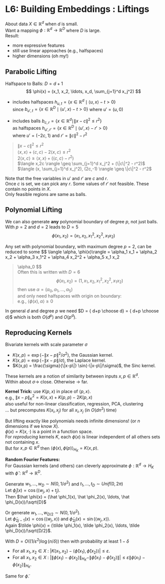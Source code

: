 # L6: Building Embeddings : Liftings


About data $X \in \mathbb{R}^d$ when $d$ is small.  \
Want a mapping $\phi : \mathbb{R}^d \to \mathbb{R}^D$ where $D$ is large.  \
Result:
 - more expressive features
 - still use linear approaches (e.g., halfspaces)
 - higher dimensions (oh my!)




## Parabolic Lifting
Halfspace to Balls:  $D = d+1$
$$
\phi(x) = (x_1, x_2, \ldots, x_d, \sum_{j=1}^d x_j^2)
$$

 - includes halfspaces $h_{u,t} = \{ x \in \mathbb{R}^d \mid \langle u,x \rangle -t > 0\}$ \
   since $b_{u',t} = \{ x \in \mathbb{R}^D \mid \langle u',x \rangle -t > 0\}$ where $u' = (u,0)$

 - includes balls $b_{c,r} = \{x \in \mathbb{R}^d \mid \|x-c\|^2 \leq r^2 \}$ \
   as halfspaces $h_{u',r'} = \{x \in \mathbb{R}^D \mid \langle u',x \rangle - r' > 0\}$ \
   where $u' = (-2c, 1)$ and $r' = \|c\|^2-r^2$

> $\|x-c\|^2 \leq r^2$ \
> $\langle x,x \rangle + \langle c,c \rangle - 2\langle x,c \rangle \leq r^2$ \
> $2\langle x,c \rangle \geq \langle x,x \rangle + (\langle c,c \rangle - r^2)$ \
> $\langle x,2c \rangle \geq \sum_{j=1}^d x_j^2 + (\|c\|^2 - r^2)$ \
> $\langle (x, \sum_{j=1}^d x_j^2), (2c,-1) \rangle \geq  \|c\|^2 - r^2$


Note that the free variables in $u'$ and $r'$ are $c$ and $r$.  \
Once $c$ is set, we can pick any $r$.  Some values of $r'$ not feasible. 
These contain no points in $X$.  \
Only feasible regions are same as balls.  




## Polynomial Lifting

We can also generate **any** polynomial boundary of degree $p$, not just balls.  \
With $p=2$ and $d=2$ leads to $D = 5$
$$
\phi(x_1, x_2) = (x_1, x_2, x_1^2, x_2^2, x_1 x_2)
$$

Any set with polynomial boundary, with maximum degree $p=2$, can be reduced to some 
$$
\langle \alpha, \phi(x)\rangle 
= \alpha_1 x_1 + \alpha_2 x_2 + \alpha_3 x_1^2 + \alpha_4 x_2^2 + \alpha_5 x_1 x_2 
> \alpha_0 
$$  
Often this is written with $D=6$
$$
\phi(x_1, x_2) = (1, x_1, x_2, x_1^2, x_2^2, x_1 x_2)
$$
then use $\alpha = (\alpha_0, \alpha_1, \ldots, \alpha_5)$ \
and only need halfspaces with origin on boundary: \
e.g., $\langle \phi(x), \alpha \rangle \geq 0$


In general $d$ and degree $p$ we need $D = { d+p \choose d} = { d+p \choose d}$ which is both $O(d^p)$ and $O(p^d)$.  



## Reproducing Kernels

Bivariate kernels with scale parameter $\sigma$

- $K(x,p) = \exp(-\|x-p\|^2/\sigma^2)$,  the Gaussian kernel.  
- $K(x,p) = \exp(-\|x-p\|/\sigma)$,  the Laplace kernel.
- $K(x,p) = \frac{\sigma}{\|x-p\|} \sin(-\|x-p\|/\sigma)$, the Sinc kernel.  

These kernels are a notion of similarity between inputs $x,p \in \mathbb{R}^d$.  \
Within about $\sigma \to$ close.  Otherwise $\to$ far.  


**Kernel Trick:** use $K(p,x)$ in place of $\langle p, x \rangle$.  \
e.g., $\|x-p\|^2_K = K(x,x) + K(p,p) - 2K(p,x)$ \
also useful for non-linear classification, regression, PCA, clustering \
... but precomputes $K(x_i, x_j)$ for all $x_i, x_j$ (in $O(dn^2)$ time)


But lifting exactly like polynomials needs infinite dimensions!  (or $n$ dimensions if we know $X$). \
$\phi(x) = K(x, \cdot)$ is a point in a function space.  \
For *reproducing* kernels $K$, each $\phi(x)$ is linear independent of all others sets not containing $x$.  \
But for $x,p \in \mathbb{R}^d$ then $\langle \phi(x), \phi(p) \rangle_{H_K} = K(x,p)$.  


**Random Fourier Features:** \
For Gaussian kernels (and others) can cleverly approximate $\phi : \mathbb{R}^d \to H_K$ with $\hat \phi : \mathbb{R}^d \to \mathbb{R}^D$.  

Generate $w_1, \ldots, w_D \sim N(0,1/\sigma^2)$ and $t_1, \ldots, t_D \sim Unif(0, 2\pi)$ \
Let $\hat \phi_j(x) = \cos(\langle w_j, x \rangle + t_j)$.  \
Then $\hat \phi(x) = (\hat \phi_1(x), \hat \phi_2(x), \ldots, \hat \phi_D(x))/\sqrt{D}$

Or generate $w_1, \ldots, w_{D/2} \sim N(0,1/\sigma^2)$.  \
Let 
$\tilde \phi_{2j-1}(x) = \cos(\langle w_j, x \rangle)$ and 
  $\tilde\phi_{2j}(x) = \sin(\langle w_j, x \rangle)$.  \
Again $\tilde \phi(x) = (\tilde \phi_1(x), \tilde \phi_2(x), \ldots, \tilde \phi_D(x))/\sqrt{D/2}$.  

With $D = O((1/\varepsilon^2) \log (n/\delta))$ then with probability at least $1-\delta$
 - For all $x_1, x_2 \in X$ : $| K(x_1, x_2) - \langle \hat \phi(x_1), \hat \phi(x_2) \rangle | \leq \varepsilon$.  
  - For all $x_1, x_2 \in X$ : $| \| \phi(x_1) - \phi(x_2) \|_{H_K}  - \| \hat \phi(x_1) - \hat \phi(x_2) \| | \leq \varepsilon \| \phi(x_1) - \phi(x_2) \|_{H_K}$.  

Same for $\tilde \phi$.  